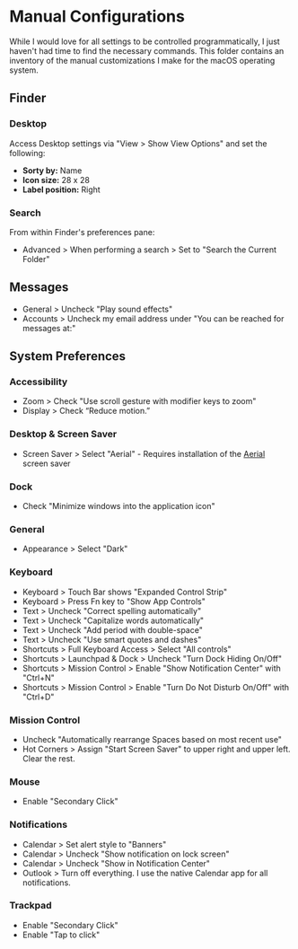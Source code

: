 # Manual Configurations

While I would love for all settings to be controlled programmatically, I just haven't had time to find the necessary commands. This folder contains an inventory of the manual customizations I make for the macOS operating system.

## Finder

### Desktop

Access Desktop settings via "View > Show View Options" and set the following:

* **Sorty by:** Name
* **Icon size:** 28 x 28
* **Label position:** Right

### Search

From within Finder's preferences pane:

* Advanced > When performing a search > Set to "Search the Current Folder"

## Messages

* General > Uncheck "Play sound effects"
* Accounts > Uncheck my email address under "You can be reached for messages at:"

## System Preferences

### Accessibility

* Zoom > Check "Use scroll gesture with modifier keys to zoom"
* Display > Check “Reduce motion.”

### Desktop & Screen Saver

* Screen Saver > Select "Aerial" - Requires installation of the [Aerial](https://github.com/JohnCoates/Aerial) screen saver

### Dock

* Check "Minimize windows into the application icon"

### General

* Appearance > Select "Dark"

### Keyboard

* Keyboard > Touch Bar shows "Expanded Control Strip"
* Keyboard > Press Fn key to "Show App Controls"
* Text > Uncheck "Correct spelling automatically"
* Text > Uncheck "Capitalize words automatically"
* Text > Uncheck "Add period with double-space"
* Text > Uncheck "Use smart quotes and dashes"
* Shortcuts > Full Keyboard Access > Select "All controls"
* Shortcuts > Launchpad & Dock > Uncheck "Turn Dock Hiding On/Off"
* Shortcuts > Mission Control > Enable "Show Notification Center" with "Ctrl+N"
* Shortcuts > Mission Control > Enable "Turn Do Not Disturb On/Off" with "Ctrl+D"

### Mission Control

* Uncheck "Automatically rearrange Spaces based on most recent use"
* Hot Corners > Assign "Start Screen Saver" to upper right and upper left. Clear the rest.

### Mouse

* Enable "Secondary Click"

### Notifications

* Calendar > Set alert style to "Banners"
* Calendar > Uncheck "Show notification on lock screen"
* Calendar > Uncheck "Show in Notification Center"
* Outlook > Turn off everything. I use the native Calendar app for all notifications.

### Trackpad

* Enable "Secondary Click"
* Enable "Tap to click"
